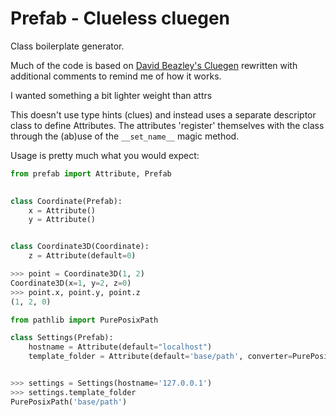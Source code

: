 # Prefab - Clueless cluegen #

Class boilerplate generator.

Much of the code is based on [David Beazley's Cluegen](https://github.com/dabeaz/cluegen)
rewritten with additional comments to remind me of how it works.

I wanted something a bit lighter weight than attrs 

This doesn't use type hints (clues) and instead uses a separate descriptor class
to define Attributes. The attributes 'register' themselves with the class through
the (ab)use of the `__set_name__` magic method.

Usage is pretty much what you would expect:

```python
from prefab import Attribute, Prefab
   

class Coordinate(Prefab):
    x = Attribute()
    y = Attribute()


class Coordinate3D(Coordinate):
    z = Attribute(default=0)

>>> point = Coordinate3D(1, 2)
Coordinate3D(x=1, y=2, z=0)
>>> point.x, point.y, point.z
(1, 2, 0)

from pathlib import PurePosixPath

class Settings(Prefab):
    hostname = Attribute(default="localhost")
    template_folder = Attribute(default='base/path', converter=PurePosixPath)


>>> settings = Settings(hostname='127.0.0.1')
>>> settings.template_folder
PurePosixPath('base/path')
```
